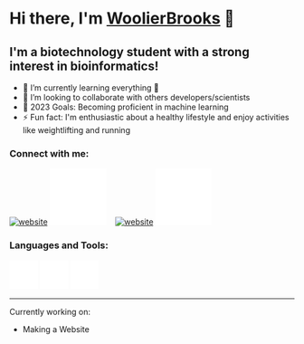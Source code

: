 # Hi there, I'm [WoolierBrooks][youtube] 👋 

## I'm a biotechnology student with a strong interest in bioinformatics!

- 🧠 I’m currently learning everything 🤣
- 🥂 I’m looking to collaborate with others developers/scientists
- 🥅 2023 Goals: Becoming proficient in machine learning
- ⚡ Fun fact: I'm enthusiastic about a healthy lifestyle and enjoy activities like weightlifting and running

### Connect with me:

[![website](./img/linkedin-light.svg)](https://linkedin.com/in/WoolierBrooks#gh-light-mode-only)
[![website](./img/linkedin-dark.svg)](https://linkedin.com/in/julio-cardus#gh-dark-mode-only)
&nbsp;&nbsp;
[![website](./img/instagram-light.svg)](https://instagram.com/WoolierBrooks#gh-light-mode-only)
[![website](./img/instagram-dark.svg)](https://instagram.com/WoolierBrooks#gh-dark-mode-only)

### Languages and Tools:

<p align="left">
  <img src="./img/python-dark.svg" alt="python" width="50">
  <img src="./img/vscode-dark.svg" alt="vscode" width="50"/>
  <img src="./img/markdown-dark.png" alt="markdown" width="50"/>
</p>

---

[website]: https://woolierbrooks.com
[twitter]: https://twitter.com/WoolierBrooks
[youtube]: https://youtube.com/WoolierBrooks
[instagram]: https://instagram.com/WoolierBrooks
[linkedin]: https://linkedin.com/in/WoolierBrooks
[jsplaylist]: https://www.youtube.com/playlist?list=PLkwxH9e_vrALRJKu7wfXby3MKeflhTu6B
[cssplaylist]: https://www.youtube.com/playlist?list=PLkwxH9e_vrALSdvZuEh6gqQdmDoDIoqz4
[reactplaylist]: https://www.youtube.com/playlist?list=PLkwxH9e_vrAK4TdffpxKY3QGyHCpxFcQ0

Currently working on:

- Making a Website